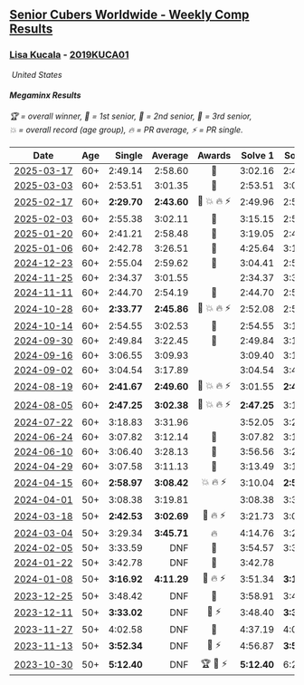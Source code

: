 <style>table {white-space: nowrap;}</style>
<link rel="stylesheet" type="text/css" href="/scw-comp/css/flags.css" />

## [Senior Cubers Worldwide - Weekly Comp Results](/scw-comp/results/)
### [Lisa Kucala](README.md) - [2019KUCA01](https://www.worldcubeassociation.org/persons/2019KUCA01?event=minx)

<i class="flag flag-US" />&nbsp;United States

#### Megaminx Results

<span style="white-space: nowrap;">🏆 = overall winner</span>, <span style="white-space: nowrap;">🥇 = 1st senior</span>, <span style="white-space: nowrap;">🥈 = 2nd senior</span>, <span style="white-space: nowrap;">🥉 = 3rd senior</span>, <span style="white-space: nowrap;">💥 = overall record (age group)</span>, <span style="white-space: nowrap;">🔥 = PR average</span>, <span style="white-space: nowrap;">⚡ = PR single</span>.

| Date | Age | Single | Average | Awards | Solve 1 | Solve 2 | Solve 3 | Solve 4 | Solve 5 | Video |
| :--: | :--: | --: | --: | :--: | --: | --: | --: | --: | --: | :-- |
| [2025-03-17](../../results/2025-03-17/minx.md) | 60+ | 2:49.14 | 2:58.60 | 🥈 | 3:02.16 | 2:49.14 | 3:04.51 | DNS | DNS | [Desktop](https://www.facebook.com/events/4062322140668303/permalink/4076148819285635) / [Mobile](https://m.facebook.com/events/4062322140668303?view=permalink&id=4076148819285635) |
| [2025-03-03](../../results/2025-03-03/minx.md) | 60+ | 2:53.51 | 3:01.35 | 🥉 | 2:53.51 | 3:04.04 | 3:06.50 | DNS | DNS | [Desktop](https://www.facebook.com/events/1685594042052171/permalink/1694367984508110) / [Mobile](https://m.facebook.com/events/1685594042052171?view=permalink&id=1694367984508110) |
| [2025-02-17](../../results/2025-02-17/minx.md) | 60+ | **2:29.70** | **2:43.60** | 🥉 💥 🔥 ⚡ | 2:49.96 | 2:51.13 | **2:29.70** | DNS | DNS | [Desktop](https://www.facebook.com/events/1147070173669130/permalink/1157129085996572) / [Mobile](https://m.facebook.com/events/1147070173669130?view=permalink&id=1157129085996572) |
| [2025-02-03](../../results/2025-02-03/minx.md) | 60+ | 2:55.38 | 3:02.11 | 🥈 | 3:15.15 | 2:55.79 | 2:55.38 | DNS | DNS | [Desktop](https://www.facebook.com/events/595481126781396/permalink/606093755720133) / [Mobile](https://m.facebook.com/events/595481126781396?view=permalink&id=606093755720133) |
| [2025-01-20](../../results/2025-01-20/minx.md) | 60+ | 2:41.21 | 2:58.48 | 🥈 | 3:19.05 | 2:41.21 | 2:55.18 | DNS | DNS | [Desktop](https://www.facebook.com/events/918940140419097/permalink/928647029448408) / [Mobile](https://m.facebook.com/events/918940140419097?view=permalink&id=928647029448408) |
| [2025-01-06](../../results/2025-01-06/minx.md) | 60+ | 2:42.78 | 3:26.51 | 🥈 | 4:25.64 | 3:11.12 | 2:42.78 | DNS | DNS | [Desktop](https://www.facebook.com/events/595415366757855/permalink/605624272403631) / [Mobile](https://m.facebook.com/events/595415366757855?view=permalink&id=605624272403631) |
| [2024-12-23](../../results/2024-12-23/minx.md) | 60+ | 2:55.04 | 2:59.62 | 🥉 | 3:04.41 | 2:55.04 | 2:59.42 | DNS | DNS | [Desktop](https://www.facebook.com/events/1148887196801084/permalink/1153191003037370) / [Mobile](https://m.facebook.com/events/1148887196801084?view=permalink&id=1153191003037370) |
| [2024-11-25](../../results/2024-11-25/minx.md) | 60+ | 2:34.37 | 3:01.55 |  | 2:34.37 | 3:39.29 | 2:51.00 | DNS | DNS | [Desktop](https://www.facebook.com/events/1257789925369732/permalink/1266561881159203) / [Mobile](https://m.facebook.com/events/1257789925369732?view=permalink&id=1266561881159203) |
| [2024-11-11](../../results/2024-11-11/minx.md) | 60+ | 2:44.70 | 2:54.19 | 🥈 | 2:44.70 | 2:54.45 | 3:03.43 | DNS | DNS | [Desktop](https://www.facebook.com/events/1967492723733489/permalink/1977500146066080) / [Mobile](https://m.facebook.com/events/1967492723733489?view=permalink&id=1977500146066080) |
| [2024-10-28](../../results/2024-10-28/minx.md) | 60+ | **2:33.77** | **2:45.86** | 🥈 💥 🔥 ⚡ | 2:52.08 | 2:51.73 | **2:33.77** | DNS | DNS | [Desktop](https://www.facebook.com/events/946695540632554/permalink/956140366354738) / [Mobile](https://m.facebook.com/events/946695540632554?view=permalink&id=956140366354738) |
| [2024-10-14](../../results/2024-10-14/minx.md) | 60+ | 2:54.55 | 3:02.53 | 🥉 | 2:54.55 | 3:11.83 | 3:01.21 | DNS | DNS | [Desktop](https://www.facebook.com/events/892899002359105/permalink/902300144752324) / [Mobile](https://m.facebook.com/events/892899002359105?view=permalink&id=902300144752324) |
| [2024-09-30](../../results/2024-09-30/minx.md) | 60+ | 2:49.84 | 3:22.45 | 🥉 | 2:49.84 | 3:12.20 | 4:05.30 | DNS | DNS | [Desktop](https://www.facebook.com/events/559779533112258/permalink/570249065398638) / [Mobile](https://m.facebook.com/events/559779533112258?view=permalink&id=570249065398638) |
| [2024-09-16](../../results/2024-09-16/minx.md) | 60+ | 3:06.55 | 3:09.93 |  | 3:09.40 | 3:13.84 | 3:06.55 | DNS | DNS | [Desktop](https://www.facebook.com/events/1432335554111064/permalink/1441280729883213) / [Mobile](https://m.facebook.com/events/1432335554111064?view=permalink&id=1441280729883213) |
| [2024-09-02](../../results/2024-09-02/minx.md) | 60+ | 3:04.54 | 3:17.89 |  | 3:04.54 | 3:40.84 | 3:08.29 | DNS | DNS | [Desktop](https://www.facebook.com/events/536643418925945/permalink/541910645065889) / [Mobile](https://m.facebook.com/events/536643418925945?view=permalink&id=541910645065889) |
| [2024-08-19](../../results/2024-08-19/minx.md) | 60+ | **2:41.67** | **2:49.60** | 🥈 💥 🔥 ⚡ | 3:01.55 | **2:41.67** | 2:45.59 | DNS | DNS | [Desktop](https://www.facebook.com/events/1156782986175552/permalink/1166141668573017) / [Mobile](https://m.facebook.com/events/1156782986175552?view=permalink&id=1166141668573017) |
| [2024-08-05](../../results/2024-08-05/minx.md) | 60+ | **2:47.25** | **3:02.38** | 🥉 💥 🔥 ⚡ | **2:47.25** | 3:14.67 | 3:05.23 | DNS | DNS | [Desktop](https://www.facebook.com/events/1659713531529180/permalink/1668542800646253) / [Mobile](https://m.facebook.com/events/1659713531529180?view=permalink&id=1668542800646253) |
| [2024-07-22](../../results/2024-07-22/minx.md) | 60+ | 3:18.83 | 3:31.96 |  | 3:52.05 | 3:24.99 | 3:18.83 | DNS | DNS | [Desktop](https://www.facebook.com/events/909767637577126/permalink/918835940003629) / [Mobile](https://m.facebook.com/events/909767637577126?view=permalink&id=918835940003629) |
| [2024-06-24](../../results/2024-06-24/minx.md) | 60+ | 3:07.82 | 3:12.14 | 🥈 | 3:07.82 | 3:12.36 | 3:16.23 | DNS | DNS | [Desktop](https://www.facebook.com/events/437464695833920/permalink/446520048261718) / [Mobile](https://m.facebook.com/events/437464695833920?view=permalink&id=446520048261718) |
| [2024-06-10](../../results/2024-06-10/minx.md) | 60+ | 3:06.40 | 3:28.13 | 🥉 | 3:56.56 | 3:21.43 | 3:06.40 | DNS | DNS | [Desktop](https://www.facebook.com/events/1031082051776253/permalink/1039559207595204) / [Mobile](https://m.facebook.com/events/1031082051776253?view=permalink&id=1039559207595204) |
| [2024-04-29](../../results/2024-04-29/minx.md) | 60+ | 3:07.58 | 3:11.13 | 🥉 | 3:13.49 | 3:12.31 | 3:07.58 | DNS | DNS | [Desktop](https://www.facebook.com/events/728652622517739/permalink/736528235063511) / [Mobile](https://m.facebook.com/events/728652622517739?view=permalink&id=736528235063511) |
| [2024-04-15](../../results/2024-04-15/minx.md) | 60+ | **2:58.97** | **3:08.42** | 💥 🔥 ⚡ | 3:10.04 | **2:58.97** | 3:16.26 | DNS | DNS | [Desktop](https://www.facebook.com/events/288128664385253/permalink/303862606145192) / [Mobile](https://m.facebook.com/events/288128664385253?view=permalink&id=303862606145192) |
| [2024-04-01](../../results/2024-04-01/minx.md) | 50+ | 3:08.38 | 3:19.81 |  | 3:08.38 | 3:30.80 | 3:20.26 | DNS | DNS | [Desktop](https://www.facebook.com/events/399816879472850/permalink/408041371983734) / [Mobile](https://m.facebook.com/events/399816879472850?view=permalink&id=408041371983734) |
| [2024-03-18](../../results/2024-03-18/minx.md) | 50+ | **2:42.53** | **3:02.69** | 🥉 🔥 ⚡ | 3:21.73 | 3:03.80 | **2:42.53** | DNS | DNS | [Desktop](https://www.facebook.com/events/962609138892132/permalink/969182901568089) / [Mobile](https://m.facebook.com/events/962609138892132?view=permalink&id=969182901568089) |
| [2024-03-04](../../results/2024-03-04/minx.md) | 50+ | 3:29.34 | **3:45.71** | 🔥 | 4:14.76 | 3:29.34 | 3:33.03 | DNS | DNS | [Desktop](https://www.facebook.com/events/682023687232856/permalink/687360803365811) / [Mobile](https://m.facebook.com/events/682023687232856?view=permalink&id=687360803365811) |
| [2024-02-05](../../results/2024-02-05/minx.md) | 50+ | 3:33.59 | DNF | 🥈 | 3:54.57 | 3:33.59 | DNS | DNS | DNS | [Desktop](https://www.facebook.com/events/3090201184445880/permalink/3102323149900350) / [Mobile](https://m.facebook.com/events/3090201184445880?view=permalink&id=3102323149900350) |
| [2024-01-22](../../results/2024-01-22/minx.md) | 50+ | 3:42.78 | DNF | 🥈 | 3:42.78 | DNF | DNS | DNS | DNS | [Desktop](https://www.facebook.com/events/1080083269860734/permalink/1087667255769002) / [Mobile](https://m.facebook.com/events/1080083269860734?view=permalink&id=1087667255769002) |
| [2024-01-08](../../results/2024-01-08/minx.md) | 50+ | **3:16.92** | **4:11.29** | 🥈 🔥 ⚡ | 3:51.34 | **3:16.92** | 5:25.61 | DNS | DNS | [Desktop](https://www.facebook.com/events/1278843609453417/permalink/1282597012411410) / [Mobile](https://m.facebook.com/events/1278843609453417?view=permalink&id=1282597012411410) |
| [2023-12-25](../../results/2023-12-25/minx.md) | 50+ | 3:48.42 | DNF | 🥈 | 3:58.91 | 3:48.42 | DNS | DNS | DNS | [Desktop](https://www.facebook.com/events/231087383363053/permalink/239628349175623) / [Mobile](https://m.facebook.com/events/231087383363053?view=permalink&id=239628349175623) |
| [2023-12-11](../../results/2023-12-11/minx.md) | 50+ | **3:33.02** | DNF | 🥈 ⚡ | 3:48.40 | **3:33.02** | DNS | DNS | DNS | [Desktop](https://www.facebook.com/events/1404140403643629/permalink/1411468176244185) / [Mobile](https://m.facebook.com/events/1404140403643629?view=permalink&id=1411468176244185) |
| [2023-11-27](../../results/2023-11-27/minx.md) | 50+ | 4:02.58 | DNF | 🥉 | 4:37.19 | 4:02.58 | DNS | DNS | DNS | [Desktop](https://www.facebook.com/events/889636606027860/permalink/895482232109964) / [Mobile](https://m.facebook.com/events/889636606027860?view=permalink&id=895482232109964) |
| [2023-11-13](../../results/2023-11-13/minx.md) | 50+ | **3:52.34** | DNF | 🥈 ⚡ | 4:56.87 | **3:52.34** | DNS | DNS | DNS | [Desktop](https://www.facebook.com/events/1478121449586426/permalink/1485466685518569) / [Mobile](https://m.facebook.com/events/1478121449586426?view=permalink&id=1485466685518569) |
| [2023-10-30](../../results/2023-10-30/minx.md) | 50+ | **5:12.40** | DNF | 🏆 🥇 ⚡ | **5:12.40** | 6:24.99 | DNS | DNS | DNS | [Desktop](https://www.facebook.com/events/1074911313795532/permalink/1083211186298878) / [Mobile](https://m.facebook.com/events/1074911313795532?view=permalink&id=1083211186298878) |


<!-- Global site tag (gtag.js) - Google Analytics -->
<script async src="https://www.googletagmanager.com/gtag/js?id=UA-86348435-3"></script>
<script>window.dataLayer = window.dataLayer || []; function gtag() {dataLayer.push(arguments);} gtag('js', new Date()); gtag('config', 'UA-86348435-3');</script>
